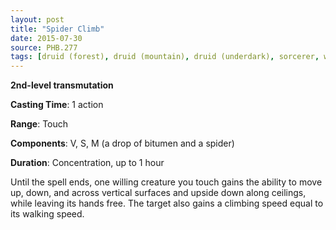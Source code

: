 ```yaml
---
layout: post
title: "Spider Climb"
date: 2015-07-30
source: PHB.277
tags: [druid (forest), druid (mountain), druid (underdark), sorcerer, warlock, wizard, level2]
---
```


**2nd-level transmutation**

**Casting Time**: 1 action

**Range**: Touch

**Components**: V, S, M (a drop of bitumen and a spider)

**Duration**: Concentration, up to 1 hour

Until the spell ends, one willing creature you touch gains the ability to move up, down, and across vertical surfaces and upside down along ceilings, while leaving its hands free. The target also gains a climbing speed equal to its walking speed.

